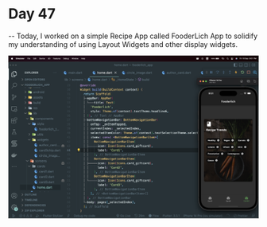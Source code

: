 # Day 47

-- Today, I worked on a simple Recipe App called FooderLich App to solidify my understanding of using Layout Widgets and other display widgets.

![App Preview](images/screenshot.png)
